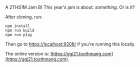 A 2THS1M Jam B)
This year's jam is about: _something_. Or is it?

After cloning, run:

```Shell
npm install
npm run build
npm run play
```

Then go to [https://localhost:9208/](https://localhost:9208/) if you're running this locally.

The online version is: [https://ggj21.toothmang.com](https://ggj21.toothmang.com).
